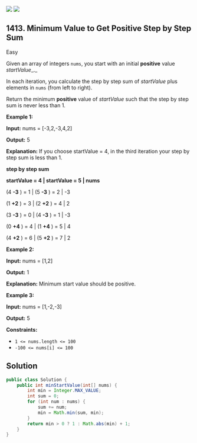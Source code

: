 [![](https://img.shields.io/github/stars/javadev/LeetCode-in-Java?label=Stars&style=flat-square)](https://github.com/javadev/LeetCode-in-Java)
[![](https://img.shields.io/github/forks/javadev/LeetCode-in-Java?label=Fork%20me%20on%20GitHub%20&style=flat-square)](https://github.com/javadev/LeetCode-in-Java/fork)

## 1413\. Minimum Value to Get Positive Step by Step Sum

Easy

Given an array of integers `nums`, you start with an initial **positive** value _startValue__._

In each iteration, you calculate the step by step sum of _startValue_ plus elements in `nums` (from left to right).

Return the minimum **positive** value of _startValue_ such that the step by step sum is never less than 1.

**Example 1:**

**Input:** nums = [-3,2,-3,4,2]

**Output:** 5

**Explanation:** If you choose startValue = 4, in the third iteration your step by step sum is less than 1. 

**step by step sum** 

**startValue = 4 \| startValue = 5 \| nums** 

(4 **\-3** ) = 1 \| (5 **\-3** ) = 2 \| -3 

(1 **+2** ) = 3 \| (2 **+2** ) = 4 \| 2 

(3 **\-3** ) = 0 \| (4 **\-3** ) = 1 \| -3 

(0 **+4** ) = 4 \| (1 **+4** ) = 5 \| 4 

(4 **+2** ) = 6 \| (5 **+2** ) = 7 \| 2

**Example 2:**

**Input:** nums = [1,2]

**Output:** 1

**Explanation:** Minimum start value should be positive.

**Example 3:**

**Input:** nums = [1,-2,-3]

**Output:** 5

**Constraints:**

*   `1 <= nums.length <= 100`
*   `-100 <= nums[i] <= 100`

## Solution

```java
public class Solution {
    public int minStartValue(int[] nums) {
        int min = Integer.MAX_VALUE;
        int sum = 0;
        for (int num : nums) {
            sum += num;
            min = Math.min(sum, min);
        }
        return min > 0 ? 1 : Math.abs(min) + 1;
    }
}
```